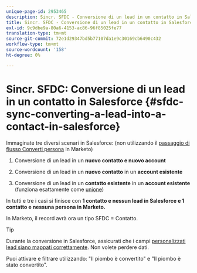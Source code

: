 ```yaml
---
unique-page-id: 2953465
description: Sincr. SFDC - Conversione di un lead in un contatto in Salesforce - Marketo Docs - Documentazione del prodotto
title: Sincr. SFDC - Conversione di un lead in un contatto in Salesforce
exl-id: 9c9dbe9a-80a6-4153-ac86-96f85025fe77
translation-type: tm+mt
source-git-commit: 72e1d29347bd5b77107da1e9c30169cb6490c432
workflow-type: tm+mt
source-wordcount: '158'
ht-degree: 0%

---
```


# Sincr. SFDC: Conversione di un lead in un contatto in Salesforce {#sfdc-sync-converting-a-lead-into-a-contact-in-salesforce}

Immaginate tre diversi scenari in Salesforce: (non utilizzando il [passaggio di flusso Converti persona](/help/marketo/product-docs/core-marketo-concepts/smart-campaigns/flow-actions/convert-person.md) in Marketo)

1. Conversione di un lead in un **nuovo contatto e nuovo account**
1. Conversione di un lead in un **nuovo contatto** in un **account esistente**

1. Conversione di un lead in un **contatto esistente** in un **account esistente** (funziona esattamente come [unione](/help/marketo/product-docs/crm-sync/salesforce-sync/sfdc-sync-details/sfdc-sync-merging-a-lead-contact-person.md))

In tutti e tre i casi si finisce con **1 contatto e nessun lead in Salesforce e 1 contatto e nessuna persona in Marketo.**

In Marketo, il record avrà ora un tipo SFDC = Contatto.

>[!TIP]
>
>Durante la conversione in Salesforce, assicurati che i campi [personalizzati lead siano mappati correttamente](https://help.salesforce.com/apex/HTViewHelpDoc?id=customize_mapleads.htm). Non volete perdere dati.

Puoi attivare e filtrare utilizzando: &quot;Il piombo è convertito&quot; e &quot;Il piombo è stato convertito&quot;.
